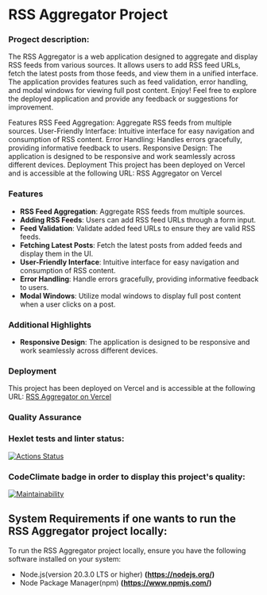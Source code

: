 # RSS Aggregator Project

### Progect description:

The RSS Aggregator is a web application designed to aggregate and display RSS feeds from various sources. It allows users to add RSS feed URLs, fetch the latest posts from those feeds, and view them in a unified interface. The application provides features such as feed validation, error handling, and modal windows for viewing full post content. Enjoy! Feel free to explore the deployed application and provide any feedback or suggestions for improvement.

Features
RSS Feed Aggregation: Aggregate RSS feeds from multiple sources.
User-Friendly Interface: Intuitive interface for easy navigation and consumption of RSS content.
Error Handling: Handles errors gracefully, providing informative feedback to users.
Responsive Design: The application is designed to be responsive and work seamlessly across different devices.
Deployment
This project has been deployed on Vercel and is accessible at the following URL: RSS Aggregator on Vercel

### Features

- **RSS Feed Aggregation**: Aggregate RSS feeds from multiple sources.
- **Adding RSS Feeds**: Users can add RSS feed URLs through a form input.
- **Feed Validation**: Validate added feed URLs to ensure they are valid RSS feeds.
- **Fetching Latest Posts**: Fetch the latest posts from added feeds and display them in the UI.
- **User-Friendly Interface**: Intuitive interface for easy navigation and consumption of RSS content.
- **Error Handling**: Handle errors gracefully, providing informative feedback to users.
- **Modal Windows**: Utilize modal windows to display full post content when a user clicks on a post.

### Additional Highlights

- **Responsive Design**: The application is designed to be responsive and work seamlessly across different devices.

### Deployment

This project has been deployed on Vercel and is accessible at the following URL:
[RSS Aggregator on Vercel](https://frontend-project-11-nine-psi.vercel.app)

### Quality Assurance

### Hexlet tests and linter status:

[![Actions Status](https://github.com/karinatimm/frontend-project-11/actions/workflows/hexlet-check.yml/badge.svg)](https://github.com/karinatimm/frontend-project-11/actions)

### CodeClimate badge in order to display this project's quality:

[![Maintainability](https://api.codeclimate.com/v1/badges/5008988e470b6d860762/maintainability)](https://codeclimate.com/github/karinatimm/frontend-project-11/maintainability)

## System Requirements if one wants to run the RSS Aggregator project locally:

To run the RSS Aggregator project locally, ensure you have the following software installed on your system:

- Node.js(version 20.3.0 LTS or higher) **(https://nodejs.org/)**
- Node Package Manager(npm) **(https://www.npmjs.com/)**
